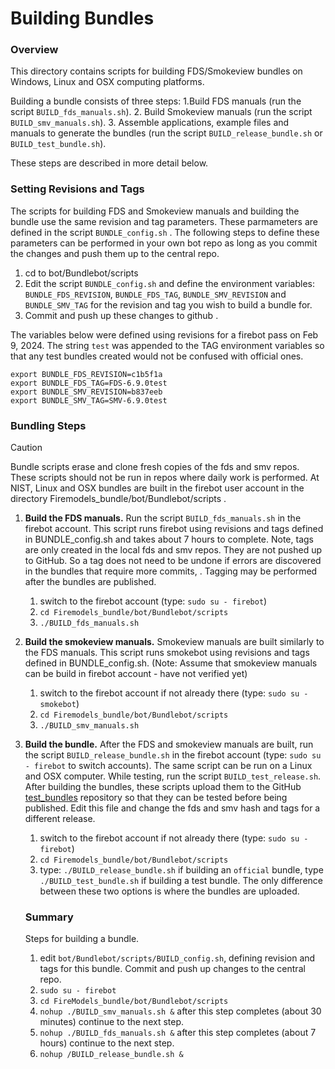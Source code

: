 
#  Building Bundles

### Overview

This directory contains scripts for building FDS/Smokeview bundles on Windows, Linux and OSX computing platforms. 

Building a bundle consists of three steps: 
  1.Build FDS manuals (run the script `BUILD_fds_manuals.sh`).
  2. Build Smokeview manuals (run the script `BUILD_smv_manuals.sh`). 
  3. Assemble applications, example files and manuals to generate the bundles (run the script `BUILD_release_bundle.sh` or `BUILD_test_bundle.sh`).

These steps are described in more detail below.

### Setting Revisions and Tags  

The scripts for building FDS and Smokeview manuals and building the bundle use the same revision and tag parameters.  These parmameters are defined in the script `BUNDLE_config.sh` .  The following steps to define these parameters can be performed in your own bot repo as long as you commit the changes and push them up to the central repo.
1. cd to bot/Bundlebot/scripts
2. Edit the script `BUNDLE_config.sh` and define the environment variables: `BUNDLE_FDS_REVISION`, `BUNDLE_FDS_TAG`, `BUNDLE_SMV_REVISION` and `BUNDLE_SMV_TAG` for the revision and tag you wish to build a bundle for.
3. Commit and push up these changes to github .

The variables below were defined using revisions for a firebot pass on Feb 9, 2024. The string `test` was appended to the TAG environment variables so that any test bundles created would not be confused with official ones.
```
export BUNDLE_FDS_REVISION=c1b5f1a
export BUNDLE_FDS_TAG=FDS-6.9.0test
export BUNDLE_SMV_REVISION=b837eeb
export BUNDLE_SMV_TAG=SMV-6.9.0test
```

### Bundling Steps

> [!CAUTION]
> Bundle scripts erase and clone fresh copies of the fds and smv repos. These scripts should not be run in repos where daily work is performed.  At NIST, Linux and OSX bundles are built in the firebot user account in the directory Firemodels_bundle/bot/Bundlebot/scripts . 

1. **Build the FDS manuals.** Run the script `BUILD_fds_manuals.sh` in the firebot account.  This script runs firebot using revisions and tags defined in BUNDLE_config.sh and takes about 7 hours to complete.  Note, tags are only created in the local fds and smv repos.  They are not pushed up to GitHub. So a tag does not need to be undone if errors are discovered in the bundles that require more commits, . Tagging may be performed after the bundles are published.
   1. switch to the firebot account (type: `sudo su - firebot`)
   2. `cd Firemodels_bundle/bot/Bundlebot/scripts`
   3. `./BUILD_fds_manuals.sh`
    
2. **Build the smokeview manuals.** Smokeview manuals are built similarly to the FDS manuals. This script runs smokebot using revisions and tags defined in BUNDLE_config.sh. (Note: Assume that smokeview manuals can be build in firebot account - have not verified yet)
   1. switch to the firebot account if not already there (type: `sudo su - smokebot`)
   2. `cd Firemodels_bundle/bot/Bundlebot/scripts`
   3. `./BUILD_smv_manuals.sh`

3. **Build the bundle.**  After the FDS and smokeview manuals are built, run the script `BUILD_release_bundle.sh` in the firebot account (type: `sudo su - firebot` to switch accounts).  The same script can be run on a Linux and OSX computer.  While testing, run the script `BUILD_test_release.sh`. After building the bundles, these scripts upload them to the GitHub [test_bundles](https://github.com/firemodels/test_bundles) repository so that they can be tested before being published.  Edit this file and change the fds and smv hash and tags for a different release.
   1. switch to the firebot account if not already there (type: `sudo su - firebot`)
   2. `cd Firemodels_bundle/bot/Bundlebot/scripts`
   3. type: `./BUILD_release_bundle.sh` if building an `official` bundle, type `./BUILD_test_bundle.sh` if building a test bundle.  The only difference between these two options is where the bundles are uploaded.
  
   ### Summary

   Steps for building a bundle. 

   1. edit `bot/Bundlebot/scripts/BUILD_config.sh`, defining revision and tags for this bundle.  Commit and push up changes to the central repo.
   2. `sudo su - firebot`
   3. `cd FireModels_bundle/bot/Bundlebot/scripts`
   4. `nohup ./BUILD_smv_manuals.sh &`
   after this step completes (about 30 minutes) continue to the next step.
   6. `nohup ./BUILD_fds_manuals.sh &`
   after this step completes (about 7 hours) continue to the next step.
   8. `nohup /BUILD_release_bundle.sh &`
 




